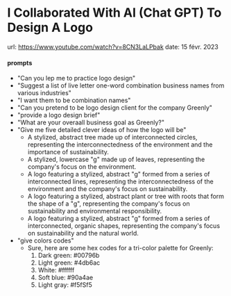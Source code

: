I Collaborated With AI (Chat GPT) To Design A Logo
==================================================

url: https://www.youtube.com/watch?v=8CN3LaLPbak
date: 15 févr. 2023

#### prompts

- "Can you lep me to practice logo design"
- "Suggest a list of live letter one-word combination business names from various industries"
- "I want them to be combination names"
- "Can you pretend to be logo design client for the company Greenly"
- "provide a logo design brief"
- "What are your overaall business goal as Greenly?"
- "Give me five detailed clever ideas of how the logo will be"
  - A stylized, abstract tree made up of interconnected circles, representing the interconnectedness of the environment and the importance of sustainability. 
  - A stylized, lowercase "g" made up of leaves, representing the company's focus on the environment. 
  - A logo featuring a stylized, abstract "g" formed from a series of interconnected lines, representing the interconnectedness of the environment and the company's focus on sustainability. 
  - A logo featuring a stylized, abstract plant or tree with roots that form the shape of a "g", representing the company's focus on sustainability and environmental responsibility.  
  - A logo featuring a stylized, abstract "g" formed from a series of interconnected, organic shapes, representing the company's focus on sustainability and the natural world. 
- "give colors codes"
  - Sure, here are some hex codes for a tri-color palette for Greenly: 
    1. Dark green: #00796b 
    2. Light green: #4db6ac 
    3. White: #ffffff 
    4. Soft blue: #90a4ae 
    5. Light gray: #f5fSf5 